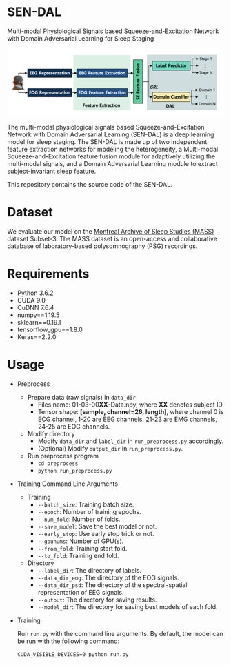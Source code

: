 # SEN-DAL

Multi-modal Physiological Signals based Squeeze-and-Excitation Network with Domain Adversarial Learning for Sleep Staging

![model](./README.assets/model.png)

The multi-modal physiological signals based Squeeze-and-Excitation Network with Domain Adversarial Learning (SEN-DAL) is a deep learning model for sleep staging. The SEN-DAL is made up of two independent feature extraction networks for modeling the heterogeneity, a Multi-modal Squeeze-and-Excitation feature fusion module for adaptively utilizing the multi-modal signals, and a Domain Adversarial Learning module to extract subject-invariant sleep feature.

This repository contains the source code of the SEN-DAL.

# Dataset

We evaluate our model on the [Montreal Archive of Sleep Studies (MASS) ](http://ceams-carsm.ca/en/mass/)dataset Subset-3. The MASS dataset is an open-access and collaborative database of laboratory-based polysomnography (PSG) recordings. 

# Requirements

- Python 3.6.2
- CUDA  9.0
- CuDNN 7.6.4
- numpy==1.19.5
- sklearn==0.19.1
- tensorflow_gpu==1.8.0
- Keras==2.2.0

# Usage

- Preprocess

  - Prepare data (raw signals) in `data_dir`
    - Files name: 01-03-00**XX**-Data.npy, where **XX** denotes subject ID.
    - Tensor shape: **[sample, channel=26, length]**, where channel 0 is ECG channel, 1-20 are EEG channels, 21-23 are EMG channels, 24-25 are EOG channels.
  - Modify directory
    - Modify `data_dir` and `label_dir`  in `run_preprocess.py` accordingly.
    - (Optional) Modify `output_dir` in  `run_preprocess.py`.
  - Run preprocess program
    - `cd preprocess`
    - `python run_preprocess.py`

- Training Command Line Arguments

  - Training
    - `--batch_size`: Training batch size.
    - `--epoch`: Number of training epochs.
    - `--num_fold`: Number of folds.
    - `--save_model`: Save the best model or not.
    - `--early_stop`: Use early stop trick or not.
    - `--gpunums`: Number of GPU(s).
    - `--from_fold`: Training start fold.
    - `--to_fold`: Training end fold.
  - Directory 
    - `--label_dir`: The directory of labels.
    - `--data_dir_eog`: The directory of the EOG signals.
    - `--data_dir_psd`: The directory of the spectral-spatial representation of EEG signals.
    - `--output`:  The directory for saving results.
    - `--model_dir`: The directory for saving best models of each fold.

- Training

  Run `run.py` with the command line arguments. By default, the model can be run with the following command:

  ```
  CUDA_VISIBLE_DEVICES=0 python run.py
  ```
